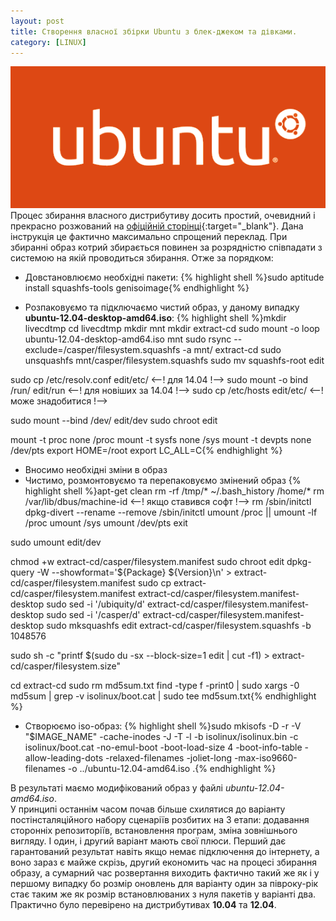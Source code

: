 ```yaml
---
layout: post
title: Створення власної збірки Ubuntu з блек-джеком та дівками.
category: [LINUX]
---
```

![ubuntu logo](/assets/media/ubuntu-logo.png?style=head)  
Процес збирання власного дистрибутиву досить простий, очевидний і прекрасно розжований на [офіційній сторінці](https://help.ubuntu.com/community/LiveCDCustomization "LiveCDCustomization"){:target="_blank"}. Дана інструкція це фактично максимально спрощений переклад.<!--more-->
При збиранні образ котрий збирається повинен за розрядністю співпадати з системою на якій проводиться збирання. Отже за порядком:

- Довстановлюємо необхідні пакети:
    {% highlight shell %}sudo aptitude install squashfs-tools genisoimage{% endhighlight %}

- Розпаковуємо та підключаємо чистий образ, у даному випадку **ubuntu-12.04-desktop-amd64.iso**:
    {% highlight shell %}mkdir livecdtmp
cd livecdtmp
mkdir mnt
mkdir extract-cd
sudo mount -o loop ubuntu-12.04-desktop-amd64.iso mnt
sudo rsync --exclude=/casper/filesystem.squashfs -a mnt/ extract-cd
sudo unsquashfs mnt/casper/filesystem.squashfs
sudo mv squashfs-root edit

sudo cp /etc/resolv.conf edit/etc/ <--! для 14.04 !-->
sudo mount -o bind /run/ edit/run <--! для новіших за 14.04 !-->
sudo cp /etc/hosts edit/etc/ <--! може знадобитися !-->

sudo mount --bind /dev/ edit/dev
sudo chroot edit

mount -t proc none /proc
mount -t sysfs none /sys
mount -t devpts none /dev/pts
export HOME=/root
export LC_ALL=C{% endhighlight %}

- Вносимо необхідні зміни в образ
- Чистимо, розмонтовуємо та перепаковуємо змінений образ
    {% highlight shell %}apt-get clean
rm -rf /tmp/* ~/.bash_history /home/*
rm /var/lib/dbus/machine-id <--! якщо ставився софт !-->
rm /sbin/initctl
dpkg-divert --rename --remove /sbin/initctl
umount /proc || umount -lf /proc
umount /sys
umount /dev/pts
exit

sudo umount edit/dev

chmod +w extract-cd/casper/filesystem.manifest
sudo chroot edit dpkg-query -W --showformat='${Package} ${Version}\n' > extract-cd/casper/filesystem.manifest
sudo cp extract-cd/casper/filesystem.manifest extract-cd/casper/filesystem.manifest-desktop
sudo sed -i '/ubiquity/d' extract-cd/casper/filesystem.manifest-desktop
sudo sed -i '/casper/d' extract-cd/casper/filesystem.manifest-desktop
sudo mksquashfs edit extract-cd/casper/filesystem.squashfs -b 1048576

sudo sh -c "printf $(sudo du -sx --block-size=1 edit | cut -f1) > extract-cd/casper/filesystem.size"

cd extract-cd
sudo rm md5sum.txt
find -type f -print0 | sudo xargs -0 md5sum | grep -v isolinux/boot.cat | sudo tee md5sum.txt{% endhighlight %}

- Створюємо iso-образ:
    {% highlight shell %}sudo mkisofs -D -r -V "$IMAGE_NAME" -cache-inodes -J -T -l -b isolinux/isolinux.bin -c isolinux/boot.cat -no-emul-boot -boot-load-size 4 -boot-info-table -allow-leading-dots -relaxed-filenames -joliet-long -max-iso9660-filenames -o ../ubuntu-12.04-amd64.iso .{% endhighlight %}


В результаті маємо модифікований образ у файлі _ubuntu-12.04-amd64.iso_.  
У принципі останнім часом почав більше схилятися до варіанту постінсталяційного набору сценаріїв розбитих на 3 етапи: додавання сторонніх репозиторіїв, встановлення програм, зміна зовнішнього вигляду. І один, і другий варіант мають свої плюси. Перший дає гарантований результат навіть якщо немає підключення до інтернету, а воно зараз є майже скрізь, другий економить час на процесі збирання образу, а сумарний час розвертання виходить фактично такий же як і у першому випадку бо розмір оновлень для варіанту один за півроку-рік стає таким же як розмір встановлюваних з нуля пакетів у варіанті два.
Практично було перевірено на дистрибутивах **10.04** та **12.04**.
